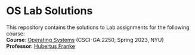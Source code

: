 # OS Lab Solutions
This repository contains the solutions to Lab assignments for the following course:\
**Course**: [Operating Systems](https://cs.nyu.edu/courses/spring23/CSCI-GA.2250-001/) (CSCI-GA.2250, Spring 2023, NYU)\
**Professor**: [Hubertus Franke](https://cims.nyu.edu/~frankeh/)
